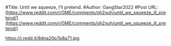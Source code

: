 #Title: Until we squeeze, I’ll pretend.
#Author: GangStar2022
#Post URL: [https://www.reddit.com/r/GME/comments/oh2xuh/until_we_squeeze_ill_pretend/](https://www.reddit.com/r/GME/comments/oh2xuh/until_we_squeeze_ill_pretend/)


https://i.redd.it/8dna20p7p8a71.jpg